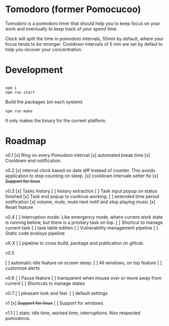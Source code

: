 # Tomodoro (former Pomocucoo)

Tomodoro is a pomodoro timer that should help you to keep focus on your work and eventually to keep track of your spend time. 

Clock will split the time in pomodoro intervals, 55min by default, where your focus tends to be stronger. Cooldown intervals of 5 min are set by defaul to help you recover your concentration. 

# Development

```

npm i
npm run start
```

Build the packages (on each system)
```
npm run make
``` 
It only makes the binary for the current platform. 


# Roadmap

v0.1
[x] Ring on every Pomodoro interval
[x] automated break time
[x] Cooldown end notification. 

v0.2
[x] internal clock based on date diff instead of counter. This avoids application to stop counting on sleep. 
[x] cooldown intervale setter fix
[x] ~~Support for linux~~ 


v0.3
[x] Tasks history
[ ] history extraction
[ ] Task input popup on status finished
[x] Task end popup to conitnue working. 
[ ] extended time period notification
[x] volume, mute, mute next notif and stop playing music
[x] Reset feature



v0.4
[ ] Interruption mode. Like emergency mode, where current work state is running bellow, but there is a prioitary task on top. 
[ ] Shortcut to manage current task
[ ] task table edition
[ ] Vulnerability management pipeline
[ ] Static code analisys pipeline


vX.X
[ ] pipeline to cross build, package and publication on github. 

v0.5

[ ] automatic idle feature on screen sleep. 
[ ] All windows, on top feature
[ ] customize alerts

v0.6 
[ ] Pause feature
[ ] transparent when mouse over or move away from current
[ ] Shortcuts to manage states

v0.7
[ ] pleasant look and feel.
[ ] default settings

v1
[x] ~~Support for linux~~
[ ] Support for windows

v1.1
[ ] stats: idle time, worked time, interruptions. Non respected pomodoros. 
